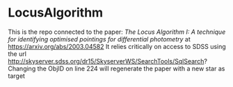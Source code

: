 # LocusAlgorithm
This is the repo connected to the paper: _The Locus Algorithm I: A technique for identifying optimised pointings for differential photometry_ at https://arxiv.org/abs/2003.04582
It relies critically on access to SDSS using the url http://skyserver.sdss.org/dr15/SkyserverWS/SearchTools/SqlSearch?
Changing the ObjID on line 224 will regenerate the paper with a new star as target

